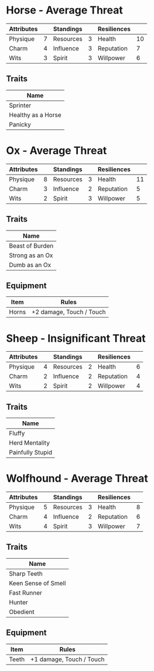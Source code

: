 # Horse - Average Threat

| Attributes |     | Standings |     | Resiliences |     |
| ---------- | --- | --------- | --- | ----------- | --- |
| Physique   | 7   | Resources | 3   | Health      | 10  |
| Charm      | 4   | Influence | 3   | Reputation  | 7   |
| Wits       | 3   | Spirit    | 3   | Willpower   | 6   |
## Traits

| Name               |
| ------------------ |
| Sprinter           |
| Healthy as a Horse |
| Panicky            |
# Ox - Average Threat

| Attributes |     | Standings |     | Resiliences |     |
| ---------- | --- | --------- | --- | ----------- | --- |
| Physique   | 8   | Resources | 3   | Health      | 11  |
| Charm      | 3   | Influence | 2   | Reputation  | 5   |
| Wits       | 2   | Spirit    | 3   | Willpower   | 5   |
## Traits

| Name            |
| --------------- |
| Beast of Burden |
| Strong as an Ox |
| Dumb as an Ox   |
## Equipment
| Item  | Rules                    |
| ----- | ------------------------ |
| Horns | +2 damage, Touch / Touch |
# Sheep - Insignificant Threat

| Attributes |     | Standings |     | Resiliences |     |
| ---------- | --- | --------- | --- | ----------- | --- |
| Physique   | 4   | Resources | 2   | Health      | 6   |
| Charm      | 2   | Influence | 2   | Reputation  | 4   |
| Wits       | 2   | Spirit    | 2   | Willpower   | 4   |
## Traits

| Name             |
| ---------------- |
| Fluffy           |
| Herd Mentality   |
| Painfully Stupid |
# Wolfhound - Average Threat

| Attributes |     | Standings |     | Resiliences |     |
| ---------- | --- | --------- | --- | ----------- | --- |
| Physique   | 5   | Resources | 3   | Health      | 8   |
| Charm      | 4   | Influence | 2   | Reputation  | 6   |
| Wits       | 4   | Spirit    | 3   | Willpower   | 7   |
## Traits

| Name                |
| ------------------- |
| Sharp Teeth         |
| Keen Sense of Smell |
| Fast Runner         |
| Hunter              |
| Obedient            |
## Equipment
| Item  | Rules                    |
| ----- | ------------------------ |
| Teeth | +1 damage, Touch / Touch |
